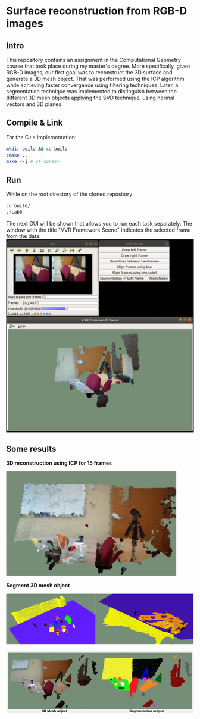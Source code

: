 # Surface reconstruction from RGB-D images #

## Intro ##
This repository contains an assignment in the Computational Geometry course that took place during my master's degree. More specifically, given RGB-D images, our first goal was to reconstruct the 3D surface and generate a 3D mesh object. That was performed using the ICP algorithm while achieving faster convergence using filtering techniques. Later, a segmentation technique was implemented to distinguish between the different 3D mesh objects applying the SVD technique, using normal vectors and 3D planes.

## Compile & Link ##

For the C++ implementation:

```sh
mkdir build && cd build
cmake ..
make <-j # of cores>
```

## Run ##

While on the root directory of the cloned repository
```sh
cd build/
./Lab0
```
The next GUI will be shown that allows you to run each task separately. The window with the title "VVR Framework Scene" indicates the selected frame from the data.
![alt text](https://github.com/AndreasPapandreou/surface_reconstruction/blob/master/res/init.png?raw=true)

## Some results ##
**3D reconstruction using ICP for 15 frames**

![alt text](https://github.com/AndreasPapandreou/surface_reconstruction/blob/master/res/im1.png?raw=true)

**Segment 3D mesh object**

![alt text](https://github.com/AndreasPapandreou/surface_reconstruction/blob/master/res/plane.png?raw=true)

![alt text](https://github.com/AndreasPapandreou/surface_reconstruction/blob/master/res/im2.png?raw=true)
